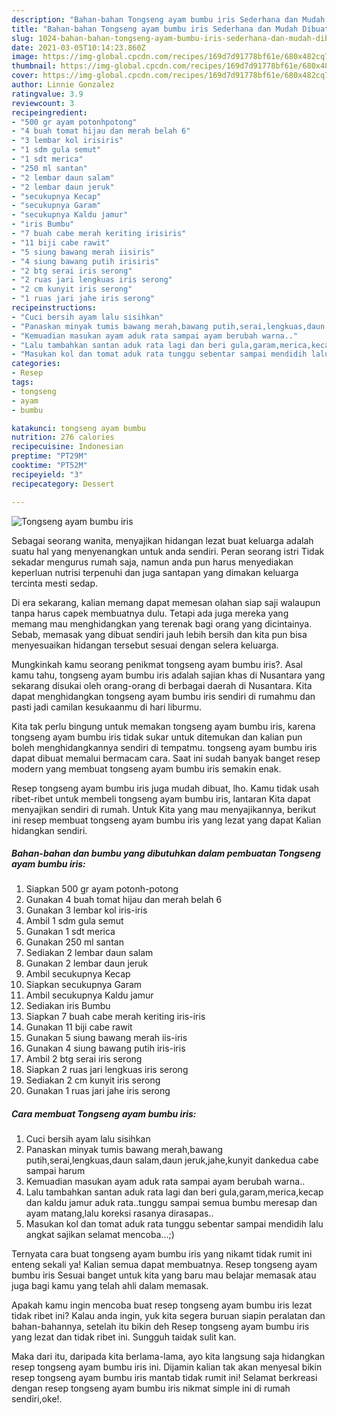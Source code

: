 ```yaml
---
description: "Bahan-bahan Tongseng ayam bumbu iris Sederhana dan Mudah Dibuat"
title: "Bahan-bahan Tongseng ayam bumbu iris Sederhana dan Mudah Dibuat"
slug: 1024-bahan-bahan-tongseng-ayam-bumbu-iris-sederhana-dan-mudah-dibuat
date: 2021-03-05T10:14:23.860Z
image: https://img-global.cpcdn.com/recipes/169d7d91778bf61e/680x482cq70/tongseng-ayam-bumbu-iris-foto-resep-utama.jpg
thumbnail: https://img-global.cpcdn.com/recipes/169d7d91778bf61e/680x482cq70/tongseng-ayam-bumbu-iris-foto-resep-utama.jpg
cover: https://img-global.cpcdn.com/recipes/169d7d91778bf61e/680x482cq70/tongseng-ayam-bumbu-iris-foto-resep-utama.jpg
author: Linnie Gonzalez
ratingvalue: 3.9
reviewcount: 3
recipeingredient:
- "500 gr ayam potonhpotong"
- "4 buah tomat hijau dan merah belah 6"
- "3 lembar kol irisiris"
- "1 sdm gula semut"
- "1 sdt merica"
- "250 ml santan"
- "2 lembar daun salam"
- "2 lembar daun jeruk"
- "secukupnya Kecap"
- "secukupnya Garam"
- "secukupnya Kaldu jamur"
- "iris Bumbu"
- "7 buah cabe merah keriting irisiris"
- "11 biji cabe rawit"
- "5 siung bawang merah iisiris"
- "4 siung bawang putih irisiris"
- "2 btg serai iris serong"
- "2 ruas jari lengkuas iris serong"
- "2 cm kunyit iris serong"
- "1 ruas jari jahe iris serong"
recipeinstructions:
- "Cuci bersih ayam lalu sisihkan"
- "Panaskan minyak tumis bawang merah,bawang putih,serai,lengkuas,daun salam,daun jeruk,jahe,kunyit dankedua cabe sampai harum"
- "Kemuadian masukan ayam aduk rata sampai ayam berubah warna.."
- "Lalu tambahkan santan aduk rata lagi dan beri gula,garam,merica,kecap dan kaldu jamur aduk rata..tunggu sampai semua bumbu meresap dan ayam matang,lalu koreksi rasanya dirasapas.."
- "Masukan kol dan tomat aduk rata tunggu sebentar sampai mendidih lalu angkat sajikan selamat mencoba...;)"
categories:
- Resep
tags:
- tongseng
- ayam
- bumbu

katakunci: tongseng ayam bumbu 
nutrition: 276 calories
recipecuisine: Indonesian
preptime: "PT29M"
cooktime: "PT52M"
recipeyield: "3"
recipecategory: Dessert

---
```



![Tongseng ayam bumbu iris](https://img-global.cpcdn.com/recipes/169d7d91778bf61e/680x482cq70/tongseng-ayam-bumbu-iris-foto-resep-utama.jpg)

Sebagai seorang wanita, menyajikan hidangan lezat buat keluarga adalah suatu hal yang menyenangkan untuk anda sendiri. Peran seorang istri Tidak sekadar mengurus rumah saja, namun anda pun harus menyediakan keperluan nutrisi terpenuhi dan juga santapan yang dimakan keluarga tercinta mesti sedap.

Di era  sekarang, kalian memang dapat memesan olahan siap saji walaupun tanpa harus capek membuatnya dulu. Tetapi ada juga mereka yang memang mau menghidangkan yang terenak bagi orang yang dicintainya. Sebab, memasak yang dibuat sendiri jauh lebih bersih dan kita pun bisa menyesuaikan hidangan tersebut sesuai dengan selera keluarga. 



Mungkinkah kamu seorang penikmat tongseng ayam bumbu iris?. Asal kamu tahu, tongseng ayam bumbu iris adalah sajian khas di Nusantara yang sekarang disukai oleh orang-orang di berbagai daerah di Nusantara. Kita dapat menghidangkan tongseng ayam bumbu iris sendiri di rumahmu dan pasti jadi camilan kesukaanmu di hari liburmu.

Kita tak perlu bingung untuk memakan tongseng ayam bumbu iris, karena tongseng ayam bumbu iris tidak sukar untuk ditemukan dan kalian pun boleh menghidangkannya sendiri di tempatmu. tongseng ayam bumbu iris dapat dibuat memalui bermacam cara. Saat ini sudah banyak banget resep modern yang membuat tongseng ayam bumbu iris semakin enak.

Resep tongseng ayam bumbu iris juga mudah dibuat, lho. Kamu tidak usah ribet-ribet untuk membeli tongseng ayam bumbu iris, lantaran Kita dapat menyajikan sendiri di rumah. Untuk Kita yang mau menyajikannya, berikut ini resep membuat tongseng ayam bumbu iris yang lezat yang dapat Kalian hidangkan sendiri.

<!--inarticleads1-->

##### Bahan-bahan dan bumbu yang dibutuhkan dalam pembuatan Tongseng ayam bumbu iris:

1. Siapkan 500 gr ayam potonh-potong
1. Gunakan 4 buah tomat hijau dan merah belah 6
1. Gunakan 3 lembar kol iris-iris
1. Ambil 1 sdm gula semut
1. Gunakan 1 sdt merica
1. Gunakan 250 ml santan
1. Sediakan 2 lembar daun salam
1. Gunakan 2 lembar daun jeruk
1. Ambil secukupnya Kecap
1. Siapkan secukupnya Garam
1. Ambil secukupnya Kaldu jamur
1. Sediakan iris Bumbu
1. Siapkan 7 buah cabe merah keriting iris-iris
1. Gunakan 11 biji cabe rawit
1. Gunakan 5 siung bawang merah iis-iris
1. Gunakan 4 siung bawang putih iris-iris
1. Ambil 2 btg serai iris serong
1. Siapkan 2 ruas jari lengkuas iris serong
1. Sediakan 2 cm kunyit iris serong
1. Gunakan 1 ruas jari jahe iris serong




<!--inarticleads2-->

##### Cara membuat Tongseng ayam bumbu iris:

1. Cuci bersih ayam lalu sisihkan
1. Panaskan minyak tumis bawang merah,bawang putih,serai,lengkuas,daun salam,daun jeruk,jahe,kunyit dankedua cabe sampai harum
1. Kemuadian masukan ayam aduk rata sampai ayam berubah warna..
1. Lalu tambahkan santan aduk rata lagi dan beri gula,garam,merica,kecap dan kaldu jamur aduk rata..tunggu sampai semua bumbu meresap dan ayam matang,lalu koreksi rasanya dirasapas..
1. Masukan kol dan tomat aduk rata tunggu sebentar sampai mendidih lalu angkat sajikan selamat mencoba...;)




Ternyata cara buat tongseng ayam bumbu iris yang nikamt tidak rumit ini enteng sekali ya! Kalian semua dapat membuatnya. Resep tongseng ayam bumbu iris Sesuai banget untuk kita yang baru mau belajar memasak atau juga bagi kamu yang telah ahli dalam memasak.

Apakah kamu ingin mencoba buat resep tongseng ayam bumbu iris lezat tidak ribet ini? Kalau anda ingin, yuk kita segera buruan siapin peralatan dan bahan-bahannya, setelah itu bikin deh Resep tongseng ayam bumbu iris yang lezat dan tidak ribet ini. Sungguh taidak sulit kan. 

Maka dari itu, daripada kita berlama-lama, ayo kita langsung saja hidangkan resep tongseng ayam bumbu iris ini. Dijamin kalian tak akan menyesal bikin resep tongseng ayam bumbu iris mantab tidak rumit ini! Selamat berkreasi dengan resep tongseng ayam bumbu iris nikmat simple ini di rumah sendiri,oke!.

